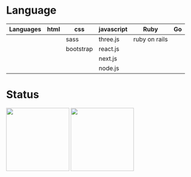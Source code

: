 # Language

| Languages | html | css       | javascript | Ruby          | Go  | 
| --------- | ---- | --------- | ---------- | ------------- | --- | 
|           |      | sass      | three.js   | ruby on rails |     | 
|           |      | bootstrap | react.js   |               |     | 
|           |      |           | next.js    |               |     | 
|           |      |           | node.js    |               |     | 

# Status
<div>
    <img height="170" src="https://github-readme-stats.vercel.app/api?username=nisi0929&hide=contribs&count_private=true&show_icons=true&theme=tokyonight">
    <img height="170" src="https://github-readme-stats.vercel.app/api/top-langs/?username=nisi0929&layout=compact&theme=tokyonight">
</div>



